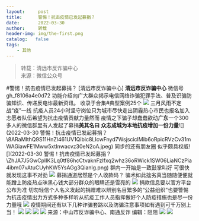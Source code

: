```yaml
---
layout:     post
title:      警惕！抗击疫情已发起募捐？
date:       2022-03-30
author:     转载
header-img: img/the-first.png
catalog:   false
tags:
    - 其他
---
```


<blockquote><p>转载：清远市反诈骗中心<br>
来源：微信公众号</p></blockquote>

#警惕！抗击疫情已发起募捐？
[清远市反诈骗中心]
**清远市反诈骗中心**
微信号gh_f8106a4e0d72
功能介绍向广大群众揭示电信网络诈骗犯罪手法、普及识骗防骗知识、传递反电诈最新资讯。
收录于合集#典型案例25个
![]({{site.baseurl}}/postimg/3CxTSiafadcic5zyXUfbXLUClzlpaoknCpV4bErPg2kuuS97hoJJbNCtFOVZ9X0j5W26HDaregC5kibiaLGl8CPr9A.gif)
三月风雨不定
战“疫”一线
抗疫人员24小时坚守岗位只为城市尽快走出阴霾热心市民也报名加入志愿者队伍希望为抗击疫情贡献力量然而
疫情之下骗子却蠢蠢欲动**广东**一个300多人的微信群里有人发起了募捐**美其名曰**
**众志成城为本地抗疫增加一份力量**![](2022-03-30
警惕！抗击疫情已发起募捐？\\8ARaMlthQ9S11HnZl461UV1Qibic8LIcwFnyd7WsjscicIMib6oRpicRVzCv31mWAGiawFE1Mww5xtInwacvz30eN2oA.jpeg)
同步的还有朋友圈
似乎颇具权威![](2022-03-30
警惕！抗击疫情已发起募捐？\\ZhJA7J5GwCplIK3Lq0tf86hcCtvaknFzIfxq2whz36oRWick1SW06LiaNCzPia4ibm07vAtuCUyhKW5YsAGg3Qianlg.png)
群内一开始是一致鼓掌叫好
可很快就发现这事不对劲
![]({{site.baseurl}}/postimg/8ARaMlthQ9S11HnZl461UV1Qibic8LIcwFO55mWQtM8KqD2RSkOlzPG0W5WeicH3SQfcibferXmX96Xp5PGkaHBH6Q.jpeg)
募捐通道居然是个人收款码？
骗术如此拙劣真当随随便便就能蹭上防疫热点昧黑心钱大部分群众的眼睛还是雪亮的
![]({{site.baseurl}}/postimg/3CxTSiafadcicSrq1TuCGjeg2XR8pkWTQy35zoTPIMPXzr1WuAj8qB3ZcbcVDsHhONZTzWhicTwzmQkTa4MDFcIyg.png)
捐款信息要以官方平台公布为准
切勿轻信个人名义发起的捐赠难以辨别名目繁多的“公益组织”也要警惕为抗击疫情出力方式多种多样听从抗疫工作人员指挥做好个人防疫措施也是尽一份力量哦
![]({{site.baseurl}}/postimg/vnT4hbaLoX57FoIYkhpAlic7KouHHKq0f08kLlVWDf3VruwDuicpaudWcYZnXcW5sYPfcBLjpnwfIkeUuNq8ugPw.gif)
疫情期间还有以下几种诈骗套路以及防骗注意事项如有遇到可千万别上当！
![]({{site.baseurl}}/postimg/LFNeshgs1H3VXDf8PYKvib0ibfFDBtrv5lw1k38cN9C68xdo4uX9mBnwbypkOeUa2dEiblOHVNDtdKexGRmts3tgw.jpeg)
![]({{site.baseurl}}/postimg/LFNeshgs1H3VXDf8PYKvib0ibfFDBtrv5lJzy7dMoBSJAAwH0ovX5SLBoFiagTo1HjMnDjZuVTAZjQmjHW5pqRjfw.jpeg)
![]({{site.baseurl}}/postimg/LFNeshgs1H3VXDf8PYKvib0ibfFDBtrv5lia5KBRkmHk3ERibbw126wXUlP6UtCw1xm01397AYVUk4m0licTbvBagvg.jpeg)
![]({{site.baseurl}}/postimg/LFNeshgs1H3VXDf8PYKvib0ibfFDBtrv5lbsAkRXcO512x5nXptMpNicvBpQ4iayOPhsdibgs2J3owWwibotXQzFJjBw.jpeg)
来源：中山市反诈骗中心、南通反诈
编辑：阻阻
![]({{site.baseurl}}/postimg/SUycX2yckdJ5YVVCpDYl0c5CbMTO3KgBTesbSxe5zKHlm2GQsTWAFTgswCXscN6Y9vuJHFcE77orSK7ClzYOdg.jpeg)
![]({{site.baseurl}}/postimg/3CxTSiafadcic5zyXUfbXLUClzlpaoknCpErldQhhamfG7KH1qHGrr3icT9iaAoE1B4noSO7EewO2k8fys5pMuaoog.gif)
